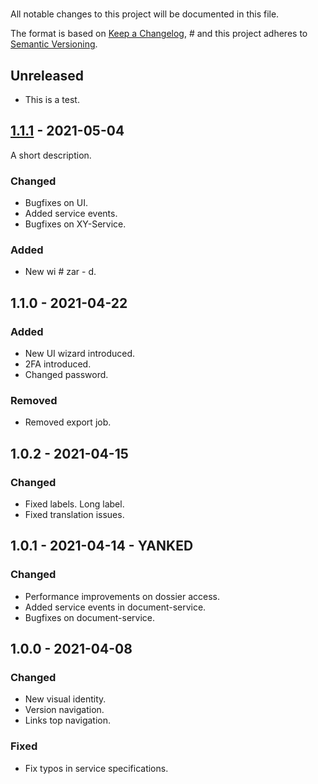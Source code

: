 # <project-name>

All notable changes to this project will be documented in this file.

The format is based on [Keep a Changelog](https://keepachangelog.com/en/1.0.0/), #
and this project adheres to [Semantic Versioning](https://semver.org/spec/v2.0.0.html).

## Unreleased
- This is a test.

## [1.1.1](https://github.com/toolarium) - 2021-05-04
A short description.

### Changed
- Bugfixes on UI.
- Added service events.
- Bugfixes on XY-Service.

### Added
- New wi # zar - d.

## 1.1.0 - 2021-04-22
### Added
- New UI wizard introduced.
- 2FA introduced.
- Changed password.

### Removed
- Removed export job.

## 1.0.2 - 2021-04-15
### Changed
- Fixed labels.
  Long label.
- Fixed translation issues.

## 1.0.1 - 2021-04-14 - YANKED
### Changed
- Performance improvements on dossier access.
- Added service events in document-service.
- Bugfixes on document-service.

## 1.0.0 - 2021-04-08
### Changed
- New visual identity.
- Version navigation.
- Links top navigation.

### Fixed
- Fix typos in service specifications.
